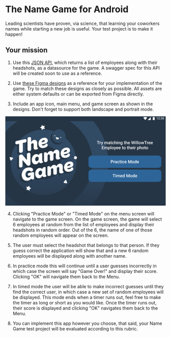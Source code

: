 # The Name Game for Android

Leading scientists have proven, via science, that learning your coworkers names while starting a new job is useful. Your test project is to make it happen!


## Your mission

1. Use this [JSON API](https://willowtreeapps.com/api/v1.0/profiles/), which returns a list of employees along with their headshots, as a datasource for the game. A swagger spec for this API will be created soon to use as a reference.

2. Use [these Figma designs](https://www.figma.com/file/yUzRfmltt1m1UT9UkKL3y6/namegame?node-id=177%3A0) as a reference for your implementation of the game. Try to match these designs as closely as possible. All assets are either system defaults or can be exported from Figma directly.

3. Include an app icon, main menu, and game screen as shown in the designs. Don't forget to support both landscape and portrait mode.

![Landscape Main Menu](assets/screenshots/landscape_home.png)

4. Clicking "Practice Mode" or "Timed Mode" on the menu screen will navigate to the game screen. On the game screen, the game will select 6 employees at random from the list of employees and display their headshots in random order. Out of the 6, the name of one of those random employees will appear on the screen.

5. The user must select the headshot that belongs to that person. If they guess correct the application will show that and a new 6 random employees will be displayed along with another name.

6. In practice mode this will continue until a user guesses incorrectly in which case the screen will say "Game Over!" and display their score. Clicking "OK" will navigate them back to the Menu.

7. In timed mode the user will be able to make incorrect guesses until they find the correct user, in which case a new set of random employees will be displayed. This mode ends when a timer runs out, feel free to make the timer as long or short as you would like. Once the timer runs out, their score is displayed and clicking "OK" navigates them back to the Menu.

8. You can implement this app however you choose, that said, your Name Game test project will be evaluated according to this rubric.